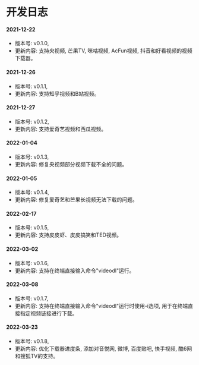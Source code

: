 # 开发日志

#### 2021-12-22

- 版本号: v0.1.0,
- 更新内容: 支持央视频, 芒果TV, 咪咕视频, AcFun视频, 抖音和好看视频的视频下载器。

#### 2021-12-26

- 版本号: v0.1.1,
- 更新内容: 支持知乎视频和B站视频。

#### 2021-12-27

- 版本号: v0.1.2,
- 更新内容: 支持爱奇艺视频和西瓜视频。

#### 2022-01-04

- 版本号: v0.1.3,
- 更新内容: 修复央视频部分视频下载不全的问题。

#### 2022-01-05

- 版本号: v0.1.4,
- 更新内容: 修复爱奇艺和芒果长视频无法下载的问题。

#### 2022-02-17

- 版本号: v0.1.5,
- 更新内容: 支持皮皮虾、皮皮搞笑和TED视频。

#### 2022-03-02

- 版本号: v0.1.6,
- 更新内容: 支持在终端直接输入命令"videodl"运行。

#### 2022-03-08

- 版本号: v0.1.7,
- 更新内容: 支持在终端直接输入命令"videodl"运行时使用-i选项, 用于在终端直接指定视频链接进行下载。

#### 2022-03-23

- 版本号: v0.1.8,
- 更新内容: 优化下载器进度条, 添加对音悦网, 微博, 百度贴吧, 快手视频, 酷6网和搜狐TV的支持。